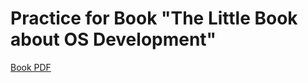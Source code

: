 # Practice for Book "The Little Book about OS Development"

[Book PDF](https://littleosbook.github.io/book.pdf)
